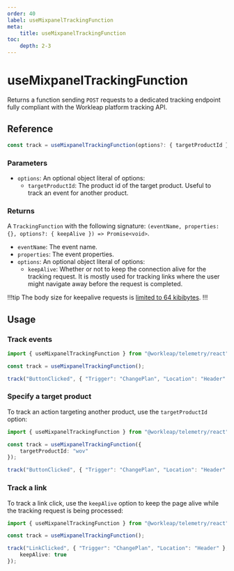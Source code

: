 ```yaml
---
order: 40
label: useMixpanelTrackingFunction
meta:
    title: useMixpanelTrackingFunction
toc:
    depth: 2-3
---
```


# useMixpanelTrackingFunction

Returns a function sending `POST` requests to a dedicated tracking endpoint fully compliant with the Workleap platform tracking API.

## Reference

```ts
const track = useMixpanelTrackingFunction(options?: { targetProductId })
```

### Parameters

- `options`: An optional object literal of options:
    - `targetProductId`: The product id of the target product. Useful to track an event for another product.

### Returns

A `TrackingFunction` with the following signature: `(eventName, properties: {}, options?: { keepAlive }) => Promise<void>`.

- `eventName`: The event name.
- `properties`: The event properties.
- `options`: An optional object literal of options:
    - `keepAlive`: Whether or not to keep the connection alive for the tracking request. It is mostly used for tracking links where the user might navigate away before the request is completed.

!!!tip
The body size for keepalive requests is [limited to 64 kibibytes](https://developer.mozilla.org/en-US/docs/Web/API/RequestInit#keepalive).
!!!

## Usage

### Track events

```ts !#5
import { useMixpanelTrackingFunction } from "@workleap/telemetry/react";

const track = useMixpanelTrackingFunction();

track("ButtonClicked", { "Trigger": "ChangePlan", "Location": "Header" });
```

### Specify a target product

To track an action targeting another product, use the `targetProductId` option:

```ts !#4
import { useMixpanelTrackingFunction } from "@workleap/telemetry/react";

const track = useMixpanelTrackingFunction({
    targetProductId: "wov"
});

track("ButtonClicked", { "Trigger": "ChangePlan", "Location": "Header" });
```

### Track a link

To track a link click, use the `keepAlive` option to keep the page alive while the tracking request is being processed:

```ts !#6
import { useMixpanelTrackingFunction } from "@workleap/telemetry/react";

const track = useMixpanelTrackingFunction();

track("LinkClicked", { "Trigger": "ChangePlan", "Location": "Header" }, {
    keepAlive: true
});
```
